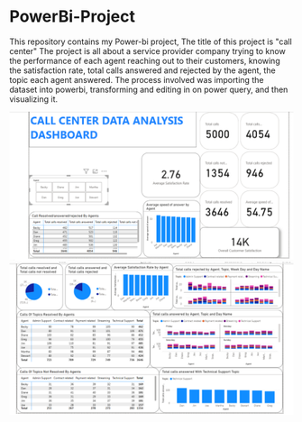 # PowerBi-Project
This repository contains my Power-bi project, The title of this project is "call center" The project is all about a service provider company trying to know the performance of each agent reaching out to their customers, knowing the satisfaction rate, total calls answered and rejected by the agent, the topic each agent answered.
The process involved was importing the dataset into powerbi, transforming and editing in on power query, and then visualizing it.

![Call center Dashboard](Call_center_dashboard.png)
![Call center Dashboard](Call_center_dashboardc.png)

